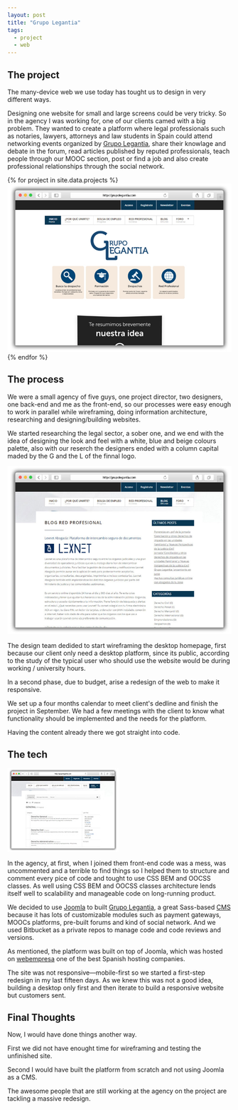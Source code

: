 ```yaml
---
layout: post
title: "Grupo Legantia"
tags:
  - project
  - web
---
```


## The project

The many-device web we use today has tought us to design in very different ways.

Designing one website for small and large screens could be very tricky. So in the agency I was working for, one of our clients camed with a big problem. They wanted to create a platform where legal professionals such as notaries, lawyers, attorneys and law students in Spain could attend networking events organized by [Grupo Legantia](http://grupolegantia.com), share their knowlage and debate in the forum, read articles published by reputed professionals, teach people through our MOOC section, post or find a job and also create professional relationships through the social network.

{% for project in site.data.projects %}
<a href="{{ project.project_web }}" target="_blank"><img src="/images/project-grupo-legantia-1.jpg" alt="Grupo Legantia's Home Page"></a>
{% endfor %}

## The process

We were a small agency of five guys, one project director, two designers, one back-end and me as the front-end, so our processes were easy enough to work in parallel while wireframing, doing information architecture, researching and designing/building websites.

We started researching the legal sector, a sober one, and we end with the idea of designing the look and feel with a white, blue and beige colours palette, also with our reserch the designers ended with a column capital maded by the G and the L of the finnal logo.

<img class="pull-image--left" src="/images/project-grupo-legantia-2.jpg" alt="Grupo Legantia's Blog">

The design team dedided to start wireframing the desktop homepage, first because our client only need a desktop platform, since its public, according to the study of the typical user who should use the website would be during working / university hours. 

In a second phase, due to budget, arise a redesign of the web to make it responsive.

We set up a four months calendar to meet client's dedline and finish the project in September. We had a few meetings with the client to know what functionality should be implemented and the needs for the platform.

Having the content already there we got straight into code.

## The tech

<img class="pull-image--right" src="/images/project-grupo-legantia-3.jpg" alt="Grupo Legantia's Forum">

In the agency, at first, when I joined them front-end code was a mess, was uncommented and a terrible to find things so I helped them to structure and comment every pice of code and tought to use CSS BEM and OOCSS classes. As well using CSS BEM and OOCSS classes architecture lends itself well to scalability and manageable code on long-running product.

We decided to use [Joomla](https://www.joomla.org) to built [Grupo Legantia](http://grupolegantia.com), a great Sass-based [CMS](https://en.wikipedia.org/wiki/Content_management_system) because it has lots of customizable modules such as payment gateways, MOOCs platforms, pre-built forums and kind of social network. And we used Bitbucket as a private repos to manage code and code reviews and versions.

As mentioned, the platform was built on top of Joomla, which was hosted on [webempresa](http://www.webempresa.com) one of the best Spanish hosting companies.

The site was not responsive—mobile-first so we started a first-step redesign in my last fifteen days. As we knew this was not a good idea, building a desktop only first and then iterate to build a responsive website but customers sent.

## Final Thoughts

Now, I would have done things another way.

First we did not have enought time for wireframing and testing the unfinished site.

Second I would have built the platform from scratch and not using Joomla as a CMS.

The awesome people that are still working at the agency on the project are tackling a massive redesign.

<!-- {% for project in site.data.projects %}
<p class="btn--hire">
  <a href="{{ project.project_web }}" target="_blank">Visit {{ project.name }}'s Web</a>
</p>
{% endfor %} -->
